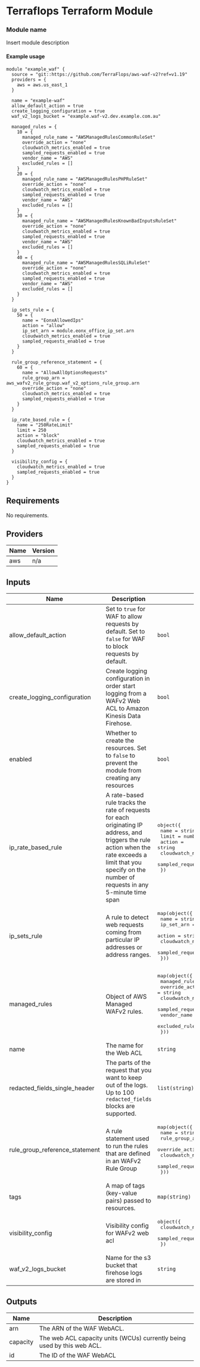 # Terraflops Terraform Module
 
### Module name

Insert module description

#### Example usage

```hcl-terraform
module "example_waf" {
  source = "git::https://github.com/TerraFlops/aws-waf-v2?ref=v1.19"
  providers = {
    aws = aws.us_east_1
  }

  name = "example-waf"
  allow_default_action = true
  create_logging_configuration = true
  waf_v2_logs_bucket = "example.waf-v2.dev.example.com.au"

  managed_rules = {
    10 = {
      managed_rule_name = "AWSManagedRulesCommonRuleSet"
      override_action = "none"
      cloudwatch_metrics_enabled = true
      sampled_requests_enabled = true
      vendor_name = "AWS"
      excluded_rules = []
    }
    20 = {
      managed_rule_name = "AWSManagedRulesPHPRuleSet"
      override_action = "none"
      cloudwatch_metrics_enabled = true
      sampled_requests_enabled = true
      vendor_name = "AWS"
      excluded_rules = []
    }
    30 = {
      managed_rule_name = "AWSManagedRulesKnownBadInputsRuleSet"
      override_action = "none"
      cloudwatch_metrics_enabled = true
      sampled_requests_enabled = true
      vendor_name = "AWS"
      excluded_rules = []
    }
    40 = {
      managed_rule_name = "AWSManagedRulesSQLiRuleSet"
      override_action = "none"
      cloudwatch_metrics_enabled = true
      sampled_requests_enabled = true
      vendor_name = "AWS"
      excluded_rules = []
    }
  }

  ip_sets_rule = {
    50 = {
      name = "EonxAllowedIps"
      action = "allow"
      ip_set_arn = module.eonx_office_ip_set.arn
      cloudwatch_metrics_enabled = true
      sampled_requests_enabled = true
    }
  }

  rule_group_reference_statement = {
    60 = {
      name = "AllowAllOptionsRequests"
      rule_group_arn = aws_wafv2_rule_group.waf_v2_options_rule_group.arn
      override_action = "none"
      cloudwatch_metrics_enabled = true
      sampled_requests_enabled = true
    }
  }

  ip_rate_based_rule = {
    name = "250RateLimit"
    limit = 250
    action = "block"
    cloudwatch_metrics_enabled = true
    sampled_requests_enabled = true
  }

  visibility_config = {
    cloudwatch_metrics_enabled = true
    sampled_requests_enabled = true
  }
}

```

## Requirements

No requirements.

## Providers

| Name | Version |
|------|---------|
| aws | n/a |

## Inputs

| Name | Description | Type | Default | Required |
|------|-------------|------|---------|:--------:|
| allow\_default\_action | Set to `true` for WAF to allow requests by default. Set to `false` for WAF to block requests by default. | `bool` | `true` | no |
| create\_logging\_configuration | Create logging configuration in order start logging from a WAFv2 Web ACL to Amazon Kinesis Data Firehose. | `bool` | `false` | no |
| enabled | Whether to create the resources. Set to `false` to prevent the module from creating any resources | `bool` | `true` | no |
| ip\_rate\_based\_rule | A rate-based rule tracks the rate of requests for each originating IP address, and triggers the rule action when the rate exceeds a limit that you specify on the number of requests in any 5-minute time span | <pre>object({<br>    name = string<br>    limit = number<br>    action = string<br>    cloudwatch_metrics_enabled = bool<br>    sampled_requests_enabled = bool<br>  })</pre> | `null` | no |
| ip\_sets\_rule | A rule to detect web requests coming from particular IP addresses or address ranges. | <pre>map(object({<br>    name = string<br>    ip_set_arn = string<br>    action = string<br>    cloudwatch_metrics_enabled = bool<br>    sampled_requests_enabled = bool<br>  }))</pre> | `null` | no |
| managed\_rules | Object of AWS Managed WAFv2 rules. | <pre>map(object({<br>    managed_rule_name = string<br>    override_action = string<br>    cloudwatch_metrics_enabled = bool<br>    sampled_requests_enabled = bool<br>    vendor_name = string<br>    excluded_rules = list(string)<br>  }))</pre> | `null` | no |
| name | The name for the Web ACL | `string` | n/a | yes |
| redacted\_fields\_single\_header | The parts of the request that you want to keep out of the logs. Up to 100 `redacted_fields` blocks are supported. | `list(string)` | `[]` | no |
| rule\_group\_reference\_statement | A rule statement used to run the rules that are defined in an WAFv2 Rule Group | <pre>map(object({<br>    name = string<br>    rule_group_arn = string<br>    override_action = string<br>    cloudwatch_metrics_enabled = bool<br>    sampled_requests_enabled = bool<br>  }))</pre> | `null` | no |
| tags | A map of tags (key-value pairs) passed to resources. | `map(string)` | `null` | no |
| visibility\_config | Visibility config for WAFv2 web acl | <pre>object({<br>    cloudwatch_metrics_enabled = bool<br>    sampled_requests_enabled = bool<br>  })</pre> | n/a | yes |
| waf\_v2\_logs\_bucket | Name for the s3 bucket that firehose logs are stored in | `string` | n/a | yes |

## Outputs

| Name | Description |
|------|-------------|
| arn | The ARN of the WAF WebACL. |
| capacity | The web ACL capacity units (WCUs) currently being used by this web ACL. |
| id | The ID of the WAF WebACL |



